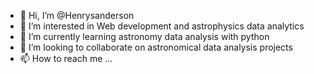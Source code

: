 - 👋 Hi, I’m @Henrysanderson
- 👀 I’m interested in Web development and astrophysics data analytics 
- 🌱 I’m currently learning astronomy data analysis with python
- 💞️ I’m looking to collaborate on astronomical data analysis projects
- 📫 How to reach me ...

<!---
Henrysanderson/Henrysanderson is a ✨ special ✨ repository because its `README.md` (this file) appears on your GitHub profile.
You can click the Preview link to take a look at your changes.
--->
